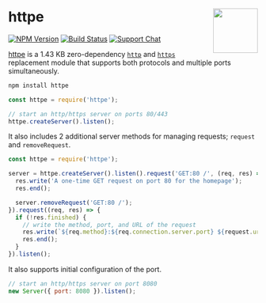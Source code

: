 # httpe [<img src="https://jonathantneal.github.io/node-logo.svg" alt="" width="90" height="90" align="right">][httpe]

[![NPM Version][npm-img]][npm-url]
[![Build Status][cli-img]][cli-url]
[![Support Chat][git-img]][git-url]

[httpe] is a 1.43 KB zero-dependency [`http`] and [`https`] replacement module
that supports both protocols and multiple ports simultaneously.

```bash
npm install httpe
```

```js
const httpe = require('httpe');

// start an http/https server on ports 80/443
httpe.createServer().listen();
```

It also includes 2 additional server methods for managing requests; `request`
and `removeRequest`.

```js
const httpe = require('httpe');

server = httpe.createServer().listen().request('GET:80 /', (req, res) => {
  res.write('A one-time GET request on port 80 for the homepage');
  res.end();

  server.removeRequest('GET:80 /');
}).request((req, res) => {
  if (!res.finished) {
    // write the method, port, and URL of the request
    res.write(`${req.method}:${req.connection.server.port} ${request.url}`);
    res.end();
  }
}).listen();
```

It also supports initial configuration of the port.

```js
// start an http/https server on port 8080
new Server({ port: 8080 }).listen();
```

[cli-img]: https://img.shields.io/travis/jonathantneal/httpe.svg
[cli-url]: https://travis-ci.org/jonathantneal/httpe
[git-img]: https://img.shields.io/badge/support-chat-blue.svg
[git-url]: https://gitter.im/postcss/postcss
[npm-img]: https://img.shields.io/npm/v/httpe.svg
[npm-url]: https://www.npmjs.com/package/httpe

[`http`]: https://nodejs.org/api/http.html
[`https`]: https://nodejs.org/api/https.html
[httpe]: https://github.com/jonathantneal/httpe
